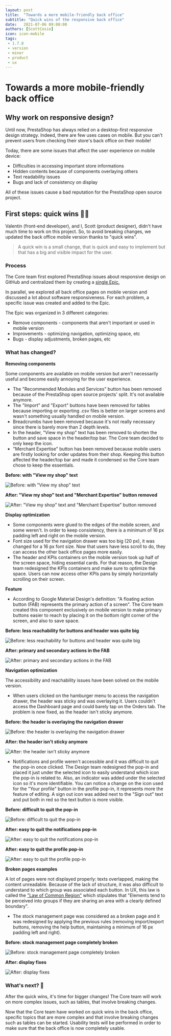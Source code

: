 ```yaml
--- 
layout: post
title:  "Towards a more mobile-friendly back office"
subtitle: "Quick wins of the responsive back office"
date:   2021-07-06 09:00:00
authors: [ScottCosio]
icon: icon-mobile
tags:
 - 1.7.8
 - version
 - minor
 - product
 - ux
---
```


# Towards a more mobile-friendly back office

## Why work on responsive design?

Until now, PrestaShop has always relied on a desktop-first responsive design strategy. Indeed, there are few uses cases on mobile. But you can't prevent users from checking their store's back office on their mobile!

Today, there are some issues that affect the user experience on mobile device:

- Difficulties in accessing important store informations
- Hidden contents because of components overlaying others
- Text readability issues
- Bugs and lack of consistency on display

All of these issues cause a bad reputation for the PrestaShop open source project.

## First steps: quick wins 💪🏻

Valentin (front-end developer), and I, Scott (product designer), didn't have much time to work on this project. So, to avoid breaking changes, we updated the back office mobile version thanks to "quick wins".

> A quick win is a small change, that is quick and easy to implement but that has a big and visible impact for the user.

### Process

The Core team first explored PrestaShop issues about responsive design on GitHub and centralized them by creating a [single Epic.](https://github.com/PrestaShop/PrestaShop/issues/22358)

In parallel, we explored all back office pages on mobile version and discussed a lot about software responsiveness. For each problem, a specific issue was created and added to the Epic. 

The Epic was organized in 3 different categories:

- Remove components - components that aren't important or used in mobile version
- Improvements - optimizing navigation, optimizing space, etc
- Bugs - display adjustments, broken pages, etc

### What has changed?

**Removing components**

Some components are available on mobile version but aren't necessarily useful and become easily annoying for the user experience.

- The "Recommended Modules and Services" button has been removed because of the PrestaShop open source projects' split. It's not available anymore.
- The "Import" and "Export" buttons have been removed for tables because importing or exporting .csv files is better on larger screens and wasn't something usually handled on mobile version.
- Breadcrumbs have been removed because it's not really necessary since there is barely more than 2 depth levels.
- In the header, "View my shop" text has been removed to shorten the button and save space in the header/top bar. The Core team decided to only keep the icon.
- "Merchant Expertise" button has been removed because mobile users are firstly looking for order updates from their shop. Keeping this button affected the header/top bar and made it  condensed so the Core team chose to keep the essentials.

**Before: with "View my shop" text**

![Before: with "View my shop" text](/assets/images/2021/07/01-header-before.png)

**After: "View my shop" text and "Merchant Expertise" button removed**

![After: "View my shop" text and "Merchant Expertise" button removed](/assets/images/2021/07/01-header-after.png)

**Display optimization**

- Some components were glued to the edges of the mobile screen, and some weren't. In order to keep consistency, there is a minimum of 16 px padding left and right on the mobile version.
- Font size used for the navigation drawer was too big (20 px), it was changed for a 16 px font size. Now that users have less scroll to do, they can access the other back office pages more easily.
- The header and KPIs containers on the mobile version took up half of the screen space, hiding essential cards. For that reason, the Design team redesigned the KPIs containers and make sure to optimize the space. Users can now access other KPIs pans by simply horizontally scrolling on their screen.

**Feature**

- According to Google Material Design's definition: "A floating action button (FAB) represents the primary action of a screen". The Core team created this component exclusively on mobile version to make primary buttons easier to reach by placing it on the bottom right corner of the screen, and also to save space.

**Before: less reachability for buttons and header was quite big**

![Before: less reachability for buttons and header was quite big](/assets/images/2021/07/02-reachability-before.png)

**After: primary and secondary actions in the FAB**

![After: primary and secondary actions in the FAB](/assets/images/2021/07/02-reachability-after.png)

**Navigation optimization**

The accessibility and reachability issues have been solved on the mobile version.

- When users clicked on the hamburger menu to access the navigation drawer, the header was sticky and was overlaying it. Users couldn't access the Dashboard page and could barely tap on the Orders tab. The problem is now fixed, as the header isn't sticky anymore.

**Before: the header is overlaying the navigation drawer**

![Before: the header is overlaying the navigation drawer](/assets/images/2021/07/03-navigation-drawer-before.png)

**After: the header isn't sticky anymore**

![After: the header isn't sticky anymore](/assets/images/2021/07/03-navigation-drawer-before.png)

- Notifications and profile weren't accessible and it was difficult to quit the pop-in once clicked. The Design team redesigned the pop-in and placed it just under the selected icon to easily understand which icon the pop-in is related to. Also, an indicator was added under the selected icon so it's more identifiable. You can notice a change on the icon used for the "Your profile" button in the profile pop-in, it represents more the feature of editing. A sign out icon was added next to the "Sign out" text and put both in red so the text button is more visible.

**Before: difficult to quit the pop-in**

![Before: difficult to quit the pop-in](/assets/images/2021/07/04-popin-before.png)

**After: easy to quit the notifications pop-in**

![After: easy to quit the notifications pop-in](/assets/images/2021/07/04-popin-notifications-after.png)

**After: easy to quit the profile pop-in**

![After: easy to quit the profile pop-in](/assets/images/2021/07/04-popin-profile-after.png)

**Broken pages examples**

A lot of pages were not displayed properly: texts overlapped, making the content unreadable. Because of the lack of structure, it was also difficult to understand to which group was associated each button.
In UX, this law is called the ["Law of Common Region"](https://lawsofux.com/law-of-common-region/) which stipulates that "Elements tend to be perceived into groups if they are sharing an area with a clearly defined boundary". 

- The stock management page was considered as a broken page and it was redesigned by applying the previous rules (removing import/export buttons, removing the help button, maintaining a minimum of 16 px padding left and right).

**Before: stock management page completely broken**

![Before: stock management page completely broken](/assets/images/2021/07/05-broken-page-before.png)

**After: display fixes**

![After: display fixes](/assets/images/2021/07/05-broken-page-after.png)

### What's next? 🚀

After the quick wins, it's time for bigger changes! The Core team will work on more complex issues, such as tables, that involve breaking changes.

Now that the Core team have worked on quick wins in the back office, specific topics that are more complex and that involve breaking changes such as tables can be started. Usability tests will be performed in order to make sure that the back office is now completely usable.
